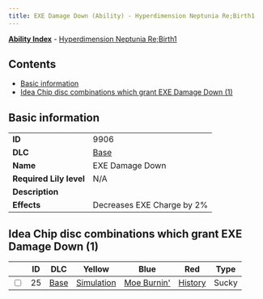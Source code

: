 ```yaml
---
title: EXE Damage Down (Ability) - Hyperdimension Neptunia Re;Birth1
---
```


[**Ability Index**](/neptunia/rb1/ability/index.html) - [Hyperdimension Neptunia Re;Birth1](/neptunia/rb1)

## Contents

- [Basic information](#basic-information)
- [Idea Chip disc combinations which grant EXE Damage Down (1)](#idea-chip-disc-combinations-which-grant-exe-damage-down-1)

## Basic information

|   |   |
| -- | -- |
| **ID** | 9906 |
| **DLC** | [Base](/neptunia/rb1/dlc/1-base.html) |
| **Name** | EXE Damage Down |
| **Required Lily level** | N/A |
| **Description** |  |
| **Effects** | Decreases EXE Charge by 2% |


## Idea Chip disc combinations which grant EXE Damage Down (1)

|    | ID | DLC | Yellow | Blue | Red | Type |
| -- | -- | --- | ------ | ---- | --- | ---- |
| <input type="checkbox" id="rb1-item-1-25" class="trackbox" /> | 25 | [Base](/neptunia/rb1/dlc/1-base.html) | [Simulation](/neptunia/rb1/item/1-5041-simulation.html) | [Moe Burnin'](/neptunia/rb1/item/1-5070-moe-burnin.html) | [History](/neptunia/rb1/item/1-5164-history.html) | Sucky |
